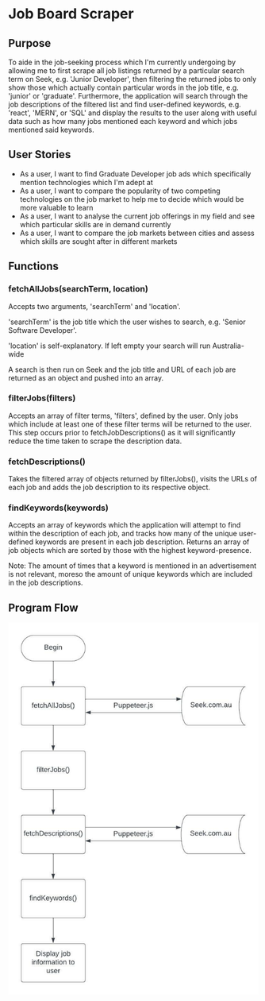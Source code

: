 # Job Board Scraper
## Purpose
To aide in the job-seeking process which I'm currently undergoing by allowing me to first scrape all job listings returned by a particular search term on Seek, e.g. 'Junior Developer', then filtering the returned jobs to only show those which actually contain particular words in the job title, e.g. 'junior' or 'graduate'. Furthermore, the application will search through the job descriptions of the filtered list and find user-defined keywords, e.g. 'react', 'MERN', or 'SQL' and display the results to the user along with useful data such as how many jobs mentioned each keyword and which jobs mentioned said keywords.

## User Stories
* As a user, I want to find Graduate Developer job ads which specifically mention technologies which I'm adept at
* As a user, I want to compare the popularity of two competing technologies on the job market to help me to decide which would be more valuable to learn
* As a user, I want to analyse the current job offerings in my field and see which particular skills are in demand currently
* As a user, I want to compare the job markets between cities and assess which skills are sought after in different markets

## Functions
### fetchAllJobs(searchTerm, location)
Accepts two arguments, 'searchTerm' and 'location'.

'searchTerm' is the job title which the user wishes to search, e.g. 'Senior Software Developer'.

'location' is self-explanatory. If left empty your search will run Australia-wide

A search is then run on Seek and the job title and URL of each job are returned as an object and pushed into an array.

### filterJobs(filters)
Accepts an array of filter terms, 'filters', defined by the user. Only jobs which include at least one of these filter terms will be returned to the user. This step occurs prior to fetchJobDescriptions() as it will significantly reduce the time taken to scrape the description data.

### fetchDescriptions()
Takes the filtered array of objects returned by filterJobs(), visits the URLs of each job and adds the job description to its respective object.

### findKeywords(keywords)
Accepts an array of keywords which the application will attempt to find within the description of each job, and tracks how many of the unique user-defined keywords are present in each job description. Returns an array of job objects which are sorted by those with the highest keyword-presence.

Note: The amount of times that a keyword is mentioned in an advertisement is not relevant, moreso the amount of unique keywords which are included in the job descriptions.

## Program Flow

![Program Flow](./docs/img/program-flow02.jpeg)